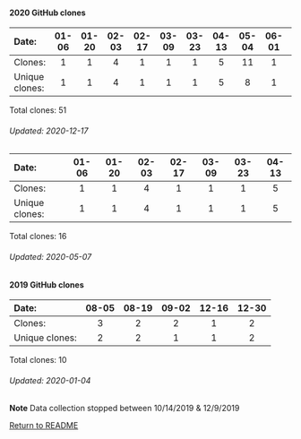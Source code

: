 #### 2020 GitHub clones
Date:		  |  01-06   |       01-20   |       02-03   |       02-17   |       03-09   |       03-23   |       04-13   |       05-04   |       06-01   |       06-15   |       06-22   |  07-13  |  07-20  |  08-10  |  08-17  |  08-24  |  08-31  |  09-07  |  09-21  |  10-05  |  10-12  |  11-09  |  12-07
|:---     |:---:  |:---:  |:---:  |:---:  |:---:  |:---:  |:---:  |:---:  |:---:  |:---:  |:---:  |:---:  |:---:  |:---:  |:---:  |:---:  |:---:  |:---:  |:---:  |:---:  |:---:  |:---:  |:---:
Clones:		  |  1       |       1       |       4       |       1       |       1       |       1       |       5       |       11      |       1       |       1       |       1       |  2      |  1      |  6      |  2      |  1      |  2      |  1      |  4      |  1      |  1      |  1      |  1
Unique            clones:  |  1       |       1       |       4       |       1       |       1       |       1       |       5       |       8       |       1       |       1       |       1  |      2  |      1  |      6  |      1  |      1  |      2  |      1  |      4  |      1  |      1  |      1  |      1

Total clones: 51
###### Updated: 2020-12-17


Date:		   |   01-06   |       01-20   |       02-03   |  02-17  |  03-09  |  03-23  |  04-13
|:---    |:---:  |:---:  |:---:  |:---:  |:---:  |:---:  |:---:
Clones:		  |   1       |       1       |       4       |  1      |  1      |  1      |  5
Unique   clones:  | 1       |       1       |       4  |      1  |      1  |      1  |      5

Total clones: 16
###### Updated: 2020-05-07

#### 2019 GitHub clones
Date:    |        08-05   |       08-19   |  09-02  |  12-16  |        12-30   
|:---    |:---:   |:---:  |:---:  |:---:   |:---:
Clones:  |        3       |       2       |  2      |  1 | 2
Unique   clones:  |       2       |       2  |      1  |      1 | 2

Total clones: 10
###### Updated: 2020-01-04
**Note**  Data collection stopped between 10/14/2019 & 12/9/2019

[Return to README](https://github.com/BradleyA/Search-docker-registry-v2-script.2.0#traffic)
